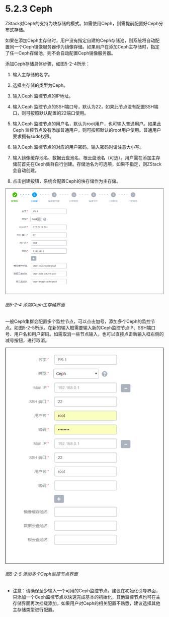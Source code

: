 # 5.2.3 Ceph

ZStack对Ceph的支持为块存储的模式。如需使用Ceph，则需提前配置好Ceph分布式存储。

如果在添加Ceph主存储时，用户没有指定自建的Ceph存储池，则系统将自动配置同一个Ceph镜像服务器作为镜像存储。如果用户在添加Ceph主存储时，指定了任一Ceph存储池，则不会自动配置Ceph镜像服务器。

添加Ceph存储具体步骤，如图5-2-4所示：

1. 输入主存储的名字。

2. 选择主存储的类型为Ceph。

3. 输入Ceph 监控节点的IP地址。

4. 输入Ceph 监控节点的SSH端口号，默认为22，如果此节点没有配置SSH端口，则可按照默认配置的22端口使用。

5. 输入Ceph 监控节点的用户名，默认为root用户，也可输入普通用户。如果此Ceph 监控节点没有添加普通用户，则可按照默认的root用户使用。普通用户要求拥有sudo权限。

6. 输入Ceph 监控节点的对应的用户密码，输入密码时请注意大小写。

7. 输入镜像缓存池名、数据云盘池名、根云盘池名（可选）。用户需在添加主存储前首先在Ceph集群自行创建。存储池名为可选项，如果不指定，则ZStack会自动创建。

8. 点击创建按钮，系统会配置Ceph的块存储作为主存储。

![png](../images/5-2-4.png "图5-2-4 添加Ceph主存储界面")
###### 图5-2-4 添加Ceph主存储界面


一般Ceph集群会配置多个监控节点，可以点击加号，添加多个Ceph的监控节点。如图5-2-5所示。在新的输入框需要输入新的Ceph监控节点IP、SSH端口号、用户名和用户密码。如需取消一些节点输入，也可以直接点击新输入框右侧的减号按钮，进行取消。

![png](../images/5-2-5.png "图5-2-5 添加多个Ceph监控节点界面")
###### 图5-2-5 添加多个Ceph监控节点界面

* 注意：请确保至少输入一个可用的Ceph监控节点。建议在初始化引导界面，只添加一个Ceph监控节点以快速完成基本的初始化，其他监控节点也可在主存储界面再次挂载添加。如果用户对Ceph的相关配置不熟悉，建议选择其他主存储类型进行配置。
